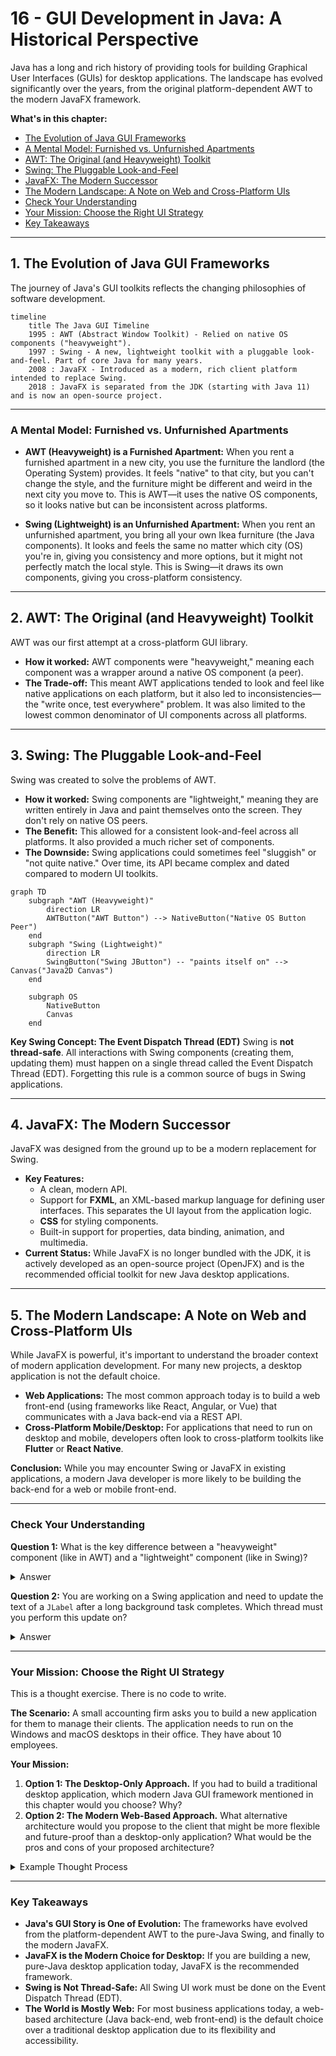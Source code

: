 # 16 - GUI Development in Java: A Historical Perspective

Java has a long and rich history of providing tools for building Graphical User Interfaces (GUIs) for desktop applications. The landscape has evolved significantly over the years, from the original platform-dependent AWT to the modern JavaFX framework.

**What's in this chapter:**
*   [The Evolution of Java GUI Frameworks](#1-the-evolution-of-java-gui-frameworks)
*   [A Mental Model: Furnished vs. Unfurnished Apartments](#a-mental-model-furnished-vs-unfurnished-apartments)
*   [AWT: The Original (and Heavyweight) Toolkit](#2-awt-the-original-and-heavyweight-toolkit)
*   [Swing: The Pluggable Look-and-Feel](#3-swing-the-pluggable-look-and-feel)
*   [JavaFX: The Modern Successor](#4-javafx-the-modern-successor)
*   [The Modern Landscape: A Note on Web and Cross-Platform UIs](#5-the-modern-landscape)
*   [Check Your Understanding](#check-your-understanding)
*   [Your Mission: Choose the Right UI Strategy](#your-mission-choose-the-right-ui-strategy)
*   [Key Takeaways](#key-takeaways)

---

## 1. The Evolution of Java GUI Frameworks

The journey of Java's GUI toolkits reflects the changing philosophies of software development.

```mermaid
timeline
    title The Java GUI Timeline
    1995 : AWT (Abstract Window Toolkit) - Relied on native OS components ("heavyweight").
    1997 : Swing - A new, lightweight toolkit with a pluggable look-and-feel. Part of core Java for many years.
    2008 : JavaFX - Introduced as a modern, rich client platform intended to replace Swing.
    2018 : JavaFX is separated from the JDK (starting with Java 11) and is now an open-source project.
```

---

### A Mental Model: Furnished vs. Unfurnished Apartments

*   **AWT (Heavyweight) is a Furnished Apartment:** When you rent a furnished apartment in a new city, you use the furniture the landlord (the Operating System) provides. It feels "native" to that city, but you can't change the style, and the furniture might be different and weird in the next city you move to. This is AWT—it uses the native OS components, so it looks native but can be inconsistent across platforms.

*   **Swing (Lightweight) is an Unfurnished Apartment:** When you rent an unfurnished apartment, you bring all your own Ikea furniture (the Java components). It looks and feels the same no matter which city (OS) you're in, giving you consistency and more options, but it might not perfectly match the local style. This is Swing—it draws its own components, giving you cross-platform consistency.

---

## 2. AWT: The Original (and Heavyweight) Toolkit
AWT was our first attempt at a cross-platform GUI library.
*   **How it worked:** AWT components were "heavyweight," meaning each component was a wrapper around a native OS component (a peer).
*   **The Trade-off:** This meant AWT applications tended to look and feel like native applications on each platform, but it also led to inconsistencies—the "write once, test everywhere" problem. It was also limited to the lowest common denominator of UI components across all platforms.

---

## 3. Swing: The Pluggable Look-and-Feel
Swing was created to solve the problems of AWT.
*   **How it worked:** Swing components are "lightweight," meaning they are written entirely in Java and paint themselves onto the screen. They don't rely on native OS peers.
*   **The Benefit:** This allowed for a consistent look-and-feel across all platforms. It also provided a much richer set of components.
*   **The Downside:** Swing applications could sometimes feel "sluggish" or "not quite native." Over time, its API became complex and dated compared to modern UI toolkits.

```mermaid
graph TD
    subgraph "AWT (Heavyweight)"
        direction LR
        AWTButton("AWT Button") --> NativeButton("Native OS Button Peer")
    end
    subgraph "Swing (Lightweight)"
        direction LR
        SwingButton("Swing JButton") -- "paints itself on" --> Canvas("Java2D Canvas")
    end

    subgraph OS
        NativeButton
        Canvas
    end
```

**Key Swing Concept: The Event Dispatch Thread (EDT)**
Swing is **not thread-safe**. All interactions with Swing components (creating them, updating them) must happen on a single thread called the Event Dispatch Thread (EDT). Forgetting this rule is a common source of bugs in Swing applications.

---

## 4. JavaFX: The Modern Successor
JavaFX was designed from the ground up to be a modern replacement for Swing.
*   **Key Features:**
    *   A clean, modern API.
    *   Support for **FXML**, an XML-based markup language for defining user interfaces. This separates the UI layout from the application logic.
    *   **CSS** for styling components.
    *   Built-in support for properties, data binding, animation, and multimedia.
*   **Current Status:** While JavaFX is no longer bundled with the JDK, it is actively developed as an open-source project (OpenJFX) and is the recommended official toolkit for new Java desktop applications.

---

## 5. The Modern Landscape: A Note on Web and Cross-Platform UIs
While JavaFX is powerful, it's important to understand the broader context of modern application development. For many new projects, a desktop application is not the default choice.
*   **Web Applications:** The most common approach today is to build a web front-end (using frameworks like React, Angular, or Vue) that communicates with a Java back-end via a REST API.
*   **Cross-Platform Mobile/Desktop:** For applications that need to run on desktop and mobile, developers often look to cross-platform toolkits like **Flutter** or **React Native**.

**Conclusion:** While you may encounter Swing or JavaFX in existing applications, a modern Java developer is more likely to be building the back-end for a web or mobile front-end.

---

### Check Your Understanding

**Question 1:** What is the key difference between a "heavyweight" component (like in AWT) and a "lightweight" component (like in Swing)?
<details>
  <summary>Answer</summary>
  A **heavyweight** component relies on a native Operating System "peer" to draw it. A **lightweight** component is drawn entirely in Java code, without a native peer.
</details>

**Question 2:** You are working on a Swing application and need to update the text of a `JLabel` after a long background task completes. Which thread must you perform this update on?
<details>
  <summary>Answer</summary>
  The **Event Dispatch Thread (EDT)**. All UI updates in Swing must happen on the EDT to avoid concurrency issues. You would typically use `SwingUtilities.invokeLater()` to schedule the update on the correct thread.
</details>

---

### Your Mission: Choose the Right UI Strategy

This is a thought exercise. There is no code to write.

**The Scenario:** A small accounting firm asks you to build a new application for them to manage their clients. The application needs to run on the Windows and macOS desktops in their office. They have about 10 employees.

**Your Mission:**

1.  **Option 1: The Desktop-Only Approach.** If you had to build a traditional desktop application, which modern Java GUI framework mentioned in this chapter would you choose? Why?
2.  **Option 2: The Modern Web-Based Approach.** What alternative architecture would you propose to the client that might be more flexible and future-proof than a desktop-only application? What would be the pros and cons of your proposed architecture?

<details>
<summary>Example Thought Process</summary>

1.  **Desktop-Only:** I would choose **JavaFX**. It is the modern, officially recommended toolkit for Java desktop apps. It has a cleaner API, better support for modern features like CSS and data binding, and is more actively developed than Swing.

2.  **Alternative Architecture:** I would propose building a **web application**. The back-end would be a standard Java/Spring Boot REST API, and the front-end would be a simple web UI built with a modern framework like React or Vue.
    *   **Pros:** This is much more flexible. The employees could access it from any computer in the office (or at home, with a VPN) without installing any software. It's easier to update. It's easier to hire web developers. It could potentially be exposed to clients in the future.
    *   **Cons:** It requires a server to host the back-end application. It involves two technology stacks (Java and JavaScript), which can be more complex to develop and deploy initially.
</details>

---

### Key Takeaways

*   **Java's GUI Story is One of Evolution:** The frameworks have evolved from the platform-dependent AWT to the pure-Java Swing, and finally to the modern JavaFX.
*   **JavaFX is the Modern Choice for Desktop:** If you are building a new, pure-Java desktop application today, JavaFX is the recommended framework.
*   **Swing is Not Thread-Safe:** All Swing UI work must be done on the Event Dispatch Thread (EDT).
*   **The World is Mostly Web:** For most business applications today, a web-based architecture (Java back-end, web front-end) is the default choice over a traditional desktop application due to its flexibility and accessibility.
